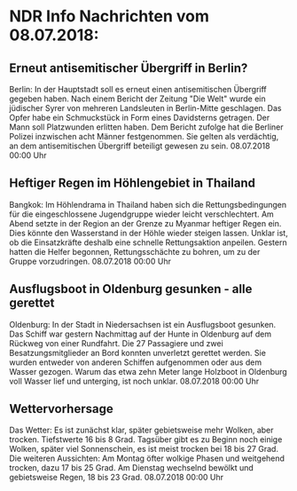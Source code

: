 # NDR Info Nachrichten vom 08.07.2018:


## Erneut antisemitischer Übergriff in Berlin?
Berlin: In der Hauptstadt soll es erneut einen antisemitischen Übergriff gegeben haben. Nach einem Bericht der Zeitung "Die Welt" wurde ein jüdischer Syrer von mehreren Landsleuten in Berlin-Mitte geschlagen. Das Opfer habe ein Schmuckstück in Form eines Davidsterns getragen. Der Mann soll Platzwunden erlitten haben. Dem Bericht zufolge hat die Berliner Polizei inzwischen acht Männer festgenommen. Sie gelten als verdächtig, an dem antisemitischen Übergriff beteiligt gewesen zu sein. 08.07.2018 00:00 Uhr 

## Heftiger Regen im Höhlengebiet in Thailand
Bangkok: Im Höhlendrama in Thailand haben sich die Rettungsbedingungen für die eingeschlossene Jugendgruppe wieder leicht verschlechtert. Am Abend setzte in der Region an der Grenze zu Myanmar heftiger Regen ein. Dies könnte den Wasserstand in der Höhle wieder steigen lassen. Unklar ist, ob die Einsatzkräfte deshalb eine schnelle Rettungsaktion anpeilen. Gestern hatten die Helfer begonnen, Rettungsschächte zu bohren, um zu der Gruppe vorzudringen. 08.07.2018 00:00 Uhr 

## Ausflugsboot in Oldenburg gesunken - alle gerettet
Oldenburg: In der Stadt in Niedersachsen ist ein Ausflugsboot gesunken. Das Schiff war gestern Nachmittag auf der Hunte in Oldenburg auf dem Rückweg von einer Rundfahrt. Die 27 Passagiere und zwei Besatzungsmitglieder an Bord konnten unverletzt gerettet werden. Sie wurden entweder von anderen Schiffen aufgenommen oder aus dem Wasser gezogen. Warum das etwa zehn Meter lange Holzboot in Oldenburg voll Wasser lief und unterging, ist noch unklar. 08.07.2018 00:00 Uhr 

## Wettervorhersage
Das Wetter: Es ist zunächst klar, später gebietsweise mehr Wolken, aber trocken. Tiefstwerte 16 bis 8 Grad. Tagsüber gibt es zu Beginn noch einige Wolken, später viel Sonnenschein, es ist meist trocken bei 18 bis 27 Grad. Die weiteren Aussichten: Am Montag öfter wolkige Phasen und weitgehend trocken, dazu 17 bis 25 Grad. Am Dienstag wechselnd bewölkt und gebietsweise Regen, 18 bis 23 Grad. 08.07.2018 00:00 Uhr 
